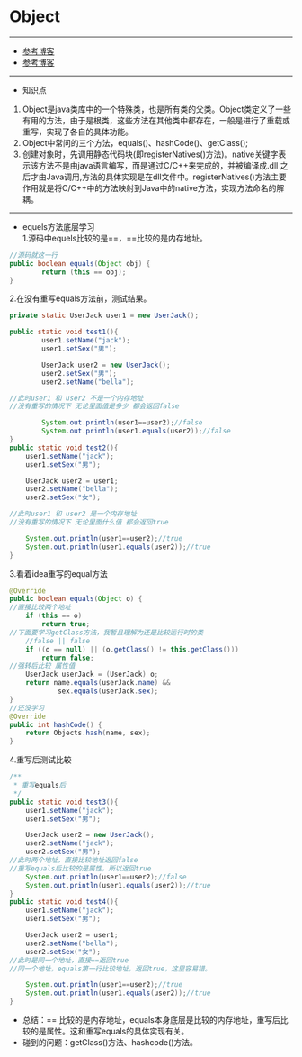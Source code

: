 # Object
---
 
- [参考博客](https://www.cnblogs.com/Rain1203/p/10757969.html)
- [参考博客](https://www.cnblogs.com/renchunjie/p/9081326.html)
---
- 知识点
1. Object是java类库中的一个特殊类，也是所有类的父类。Object类定义了一些有用的方法，由于是根类，这些方法在其他类中都存在，一般是进行了重载或重写，实现了各自的具体功能。
2. Object中常问的三个方法，equals()、hashCode()、getClass();
3. 创建对象时，先调用静态代码块(即registerNatives()方法)。native关键字表示该方法不是由java语言编写，而是通过C/C++来完成的，并被编译成.dll 之后才由Java调用,方法的具体实现是在dll文件中。registerNatives()方法主要作用就是将C/C++中的方法映射到Java中的native方法，实现方法命名的解耦。
---
-  equels方法底层学习<br/>
 1.源码中equels比较的是==，==比较的是内存地址。
```java
//源码就这一行
public boolean equals(Object obj) {
        return (this == obj);
}
```

2.在没有重写equals方法前，测试结果。
```java
private static UserJack user1 = new UserJack();

public static void test1(){
        user1.setName("jack");
        user1.setSex("男");

        UserJack user2 = new UserJack();
        user2.setSex("男");
        user2.setName("bella");

//此时user1 和 user2 不是一个内存地址
//没有重写的情况下 无论里面值是多少 都会返回false

        System.out.println(user1==user2);//false
        System.out.println(user1.equals(user2));//false
}
public static void test2(){
    user1.setName("jack");
    user1.setSex("男");

    UserJack user2 = user1;
    user2.setName("bella");
    user2.setSex("女");

//此时user1 和 user2 是一个内存地址
//没有重写的情况下 无论里面什么值 都会返回true

    System.out.println(user1==user2);//true
    System.out.println(user1.equals(user2));//true
}
```
3.看着idea重写的equal方法
```java
@Override
public boolean equals(Object o) {
//直接比较两个地址
    if (this == o)
        return true;
//下面要学习getClass方法，我暂且理解为还是比较运行时的类
    //false || false
    if ((o == null) || (o.getClass() != this.getClass()))
        return false;
//强转后比较 属性值
    UserJack userJack = (UserJack) o;
    return name.equals(userJack.name) &&
            sex.equals(userJack.sex);
}
//还没学习
@Override
public int hashCode() {
    return Objects.hash(name, sex);
}
```
4.重写后测试比较
```java
/**
 * 重写equals后
 */
public static void test3(){
    user1.setName("jack");
    user1.setSex("男");

    UserJack user2 = new UserJack();
    user2.setName("jack");
    user2.setSex("男");
//此时两个地址，直接比较地址返回false
//重写equals后比较的是属性，所以返回true
    System.out.println(user1==user2);//false
    System.out.println(user1.equals(user2));//true
}
public static void test4(){
    user1.setName("jack");
    user1.setSex("男");

    UserJack user2 = user1;
    user2.setName("bella");
    user2.setSex("女");
//此时是同一个地址，直接==返回true
//同一个地址，equals第一行比较地址，返回true，这里容易错。

    System.out.println(user1==user2);//true
    System.out.println(user1.equals(user2));//true
}
```
- 总结：== 比较的是内存地址，equals本身底层是比较的内存地址，重写后比较的是属性。这和重写equals的具体实现有关。
- 碰到的问题：getClass()方法、hashcode()方法。

